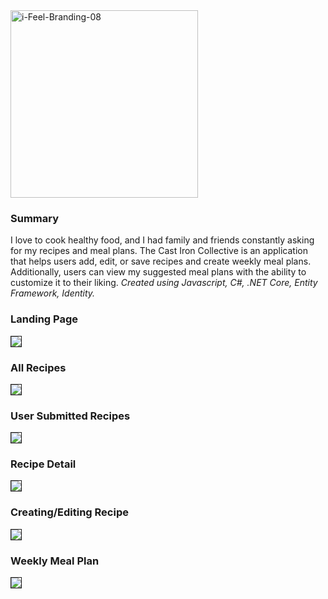 <img src="https://firebasestorage.googleapis.com/v0/b/colins-capstone-1558565262749.appspot.com/o/Cast%20Iron%20Collective%2FScreen%20Shot%202019-10-01%20at%2010.28.31%20AM.png?alt=media&token=24698685-e80b-4fb8-8d40-555f673cca71" alt="i-Feel-Branding-08" border="0" width="300px">



### Summary
I love to cook healthy food, and I had family and friends constantly asking for my recipes and meal plans. The Cast Iron Collective is an application that helps users add, edit, or save recipes and create weekly meal plans. Additionally, users can view my suggested meal plans with the ability to customize it to their liking. 
*Created using Javascript, C#, .NET Core, Entity Framework, Identity.*

### Landing Page
<img src="https://firebasestorage.googleapis.com/v0/b/colins-capstone-1558565262749.appspot.com/o/Cast%20Iron%20Collective%2FCIC_01.jpg?alt=media&token=ca4ee4cd-315d-4117-9ba0-f977ab6eb616" border="1px solid black">

### All Recipes
<img src="https://firebasestorage.googleapis.com/v0/b/colins-capstone-1558565262749.appspot.com/o/Cast%20Iron%20Collective%2FCIC_02.jpg?alt=media&token=ec745bc3-ab50-4f2e-9d58-dc3d036ae62d" border="1px solid black">

### User Submitted Recipes
<img src="https://firebasestorage.googleapis.com/v0/b/colins-capstone-1558565262749.appspot.com/o/Cast%20Iron%20Collective%2FCIC_03.jpg?alt=media&token=5152fbac-8d83-47cf-894f-9a51a7d26458" border="1px solid black">

### Recipe Detail
<img src="https://firebasestorage.googleapis.com/v0/b/colins-capstone-1558565262749.appspot.com/o/Cast%20Iron%20Collective%2FCIC_04%20copy.jpg?alt=media&token=4dda45f3-f40a-45d2-bd3a-4b99522e4c9b" border="1px solid black">


### Creating/Editing Recipe
<img src="https://firebasestorage.googleapis.com/v0/b/colins-capstone-1558565262749.appspot.com/o/Cast%20Iron%20Collective%2FCIC_05.jpg?alt=media&token=9b757e29-9933-40a9-b6f0-17a5ee1e6c4a" border="1px solid black">

### Weekly Meal Plan
<img src="https://firebasestorage.googleapis.com/v0/b/colins-capstone-1558565262749.appspot.com/o/Cast%20Iron%20Collective%2FCIC_06.jpg?alt=media&token=7e6cdfe7-9347-4a18-a284-a0fa54827128" border="1px solid black">
